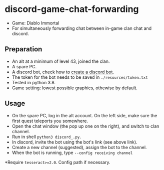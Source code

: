 # discord-game-chat-forwarding

- Game: Diablo Immortal
- For simultaneously forwarding chat between in-game clan chat and discord. 

## Preparation

- An alt at a minimum of level 43, joined the clan.
- A spare PC.
- A discord bot, check how to [create a discord bot](https://discordpy.readthedocs.io/en/stable/discord.html).
- The token for the bot needs to be saved in `./resources/token.txt`
- Tested in python 3.8.
- Game setting: lowest possible graphics, othewise by default.

## Usage

- On the spare PC, log in the alt account. On the left side, make sure the first quest teleports you somewhere.
- Open the chat window (the pop up one on the right), and switch to clan channel.
- Run in shell `python3 discord_.py`.
- In discord, invite the bot using the bot's link (see above link). 
- Create a new channel (suggested), assign the bot to the channel.
- When the bot is running, type `--config receiving channel`

*Require `tesseract>=2.0`. Config path if necessary.
